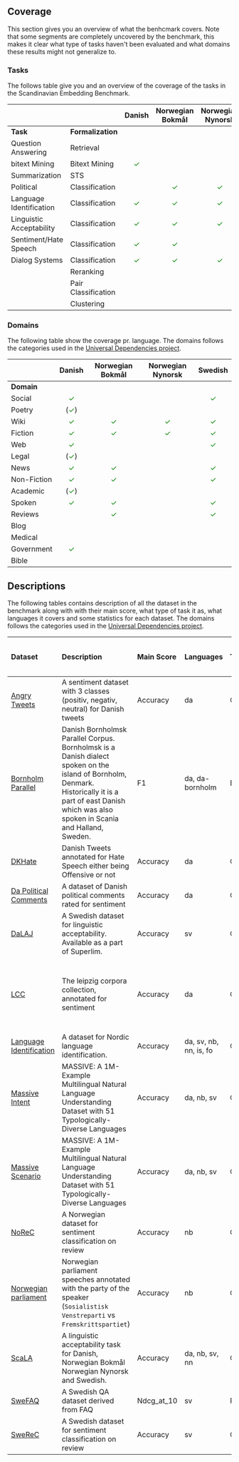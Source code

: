 
## Coverage 
This section gives you an overview of what the benhcmark covers. 
Note that some segments are completely uncovered by the benchmark, this makes it clear what type of tasks haven't been evaluated and what domains these
results might not generalize to.


### Tasks
The follows table give you and an overview of the coverage of the tasks in the Scandinavian Embedding Benchmark. 

|                          |                     |               Danish               |          Norwegian Bokmål          |         Norwegian Nynorsk          |              Swedish               |
| :----------------------- | :------------------ | :--------------------------------: | :--------------------------------: | :--------------------------------: | :--------------------------------: |
| **Task**                 | **Formalization**   |                                    |                                    |                                    |                                    |
| Question Answering       | Retrieval           |                                    |                                    |                                    | <span style="color:green">✓</span> |
| bitext Mining            | Bitext Mining       | <span style="color:green">✓</span> |                                    |                                    |                                    |
| Summarization            | STS                 |                                    |                                    |                                    | <span style="color:green">✓</span> |
| Political                | Classification      |                                    | <span style="color:green">✓</span> | <span style="color:green">✓</span> |                                    |
| Language Identification  | Classification      | <span style="color:green">✓</span> | <span style="color:green">✓</span> | <span style="color:green">✓</span> | <span style="color:green">✓</span> |
| Linguistic Acceptability | Classification      | <span style="color:green">✓</span> | <span style="color:green">✓</span> | <span style="color:green">✓</span> | <span style="color:green">✓</span> |
| Sentiment/Hate Speech    | Classification      | <span style="color:green">✓</span> | <span style="color:green">✓</span> |                                    | <span style="color:green">✓</span> |
| Dialog Systems           | Classification      | <span style="color:green">✓</span> | <span style="color:green">✓</span> | <span style="color:green">✓</span> | <span style="color:green">✓</span> |
|                          | Reranking           |                                    |                                    |                                    |                                    |
|                          | Pair Classification |                                    |                                    |                                    |                                    |
|                          | Clustering          |                                    |                                    |                                    |                                    |



### Domains
The following table show the coverage pr. language. The domains follows the categories used in the [Universal Dependencies project](https://universaldependencies.org).

|             |                Danish                |          Norwegian Bokmål          |         Norwegian Nynorsk          |              Swedish               |
| ----------- | :----------------------------------: | :--------------------------------: | :--------------------------------: | :--------------------------------: |
| **Domain**  |                                      |                                    |                                    |                                    |
| Social      |  <span style="color:green">✓</span>  |                                    |                                    | <span style="color:green">✓</span> |
| Poetry      | (<span style="color:green">✓</span>) |                                    |                                    |                                    |
| Wiki        |  <span style="color:green">✓</span>  | <span style="color:green">✓</span> | <span style="color:green">✓</span> | <span style="color:green">✓</span> |
| Fiction     |  <span style="color:green">✓</span>  | <span style="color:green">✓</span> | <span style="color:green">✓</span> | <span style="color:green">✓</span> |
| Web         |  <span style="color:green">✓</span>  |                                    |                                    | <span style="color:green">✓</span> |
| Legal       | (<span style="color:green">✓</span>) |                                    |                                    |                                    |
| News        |  <span style="color:green">✓</span>  | <span style="color:green">✓</span> |                                    | <span style="color:green">✓</span> |
| Non-Fiction |  <span style="color:green">✓</span>  | <span style="color:green">✓</span> |                                    | <span style="color:green">✓</span> |
| Academic    | (<span style="color:green">✓</span>) |                                    |                                    |                                    |
| Spoken      |  <span style="color:green">✓</span>  | <span style="color:green">✓</span> |                                    | <span style="color:green">✓</span> |
| Reviews     |                                      | <span style="color:green">✓</span> |                                    | <span style="color:green">✓</span> |
| Blog        |                                      |                                    |                                    |                                    |
| Medical     |                                      |                                    |                                    |                                    |
| Government  |  <span style="color:green">✓</span>  |                                    |                                    |                                    |
| Bible       |                                      |                                    |                                    |                                    |




## Descriptions
The following tables contains description of all the dataset in the benchmark along with with their main score, what type of task it as, what languages it covers and some statistics for each dataset. The domains follows the categories used in the [Universal Dependencies project](https://universaldependencies.org).

<!-- This dataset is autogenerated. If you want to update it please update the dataset metadata instead. -->

<!--START_TABLE-->
| Dataset                                                                                                                                                  | Description                                                                                                                                                                                                | Main Score | Languages              | Type           | Domains                                                  | Number of Documents | Mean Length of Documents (characters) |
| :------------------------------------------------------------------------------------------------------------------------------------------------------- | :--------------------------------------------------------------------------------------------------------------------------------------------------------------------------------------------------------- | :--------- | :--------------------- | :------------- | :------------------------------------------------------- | ------------------: | :------------------------------------ |
| [Angry Tweets](https://aclanthology.org/2021.nodalida-main.53/)                                                                                          | A sentiment dataset with 3 classes (positiv, negativ, neutral) for Danish tweets                                                                                                                           | Accuracy   | da                     | Classification | social                                                   |                1047 | 156.15 (std: 82.02)                   |
| [Bornholm Parallel](https://aclanthology.org/W19-6138/)                                                                                                  | Danish Bornholmsk Parallel Corpus. Bornholmsk is a Danish dialect spoken on the island of Bornholm, Denmark. Historically it is a part of east Danish which was also spoken in Scania and Halland, Sweden. | F1         | da, da-bornholm        | BitextMining   | poetry, wiki, fiction, web, social                       |                1000 | 44.36 (std: 41.22)                    |
| [DKHate](https://aclanthology.org/2020.lrec-1.430/)                                                                                                      | Danish Tweets annotated for Hate Speech either being Offensive or not                                                                                                                                      | Accuracy   | da                     | Classification | social                                                   |                 329 | 88.18 (std: 168.30)                   |
| [Da Political Comments](https://huggingface.co/datasets/danish_political_comments)                                                                       | A dataset of Danish political comments rated for sentiment                                                                                                                                                 | Accuracy   | da                     | Classification | social                                                   |                7206 | 69.60 (std: 62.85)                    |
| [DaLAJ](https://spraakbanken.gu.se/en/resources/superlim)                                                                                                | A Swedish dataset for linguistic acceptability. Available as a part of Superlim.                                                                                                                           | Accuracy   | sv                     | Classification | fiction, non-fiction                                     |                 888 | 120.77 (std: 67.95)                   |
| [LCC](https://github.com/fnielsen/lcc-sentiment)                                                                                                         | The leipzig corpora collection, annotated for sentiment                                                                                                                                                    | Accuracy   | da                     | Classification | legal, web, news, social, fiction, non-fiction, academic |                 150 | 118.73 (std: 57.82)                   |
| [Language Identification](https://aclanthology.org/2021.vardial-1.8/)                                                                                    | A dataset for Nordic language identification.                                                                                                                                                              | Accuracy   | da, sv, nb, nn, is, fo | Classification | wiki                                                     |                3000 | 78.23 (std: 48.54)                    |
| [Massive Intent](https://arxiv.org/abs/2204.08582#:~:text=MASSIVE%20contains%201M%20realistic%2C%20parallel,diverse%20languages%20from%2029%20genera.)   | MASSIVE: A 1M-Example Multilingual Natural Language Understanding Dataset with 51 Typologically-Diverse Languages                                                                                          | Accuracy   | da, nb, sv             | Classification | spoken                                                   |               15021 | 34.65 (std: 16.99)                    |
| [Massive Scenario](https://arxiv.org/abs/2204.08582#:~:text=MASSIVE%20contains%201M%20realistic%2C%20parallel,diverse%20languages%20from%2029%20genera.) | MASSIVE: A 1M-Example Multilingual Natural Language Understanding Dataset with 51 Typologically-Diverse Languages                                                                                          | Accuracy   | da, nb, sv             | Classification | spoken                                                   |               15021 | 34.65 (std: 16.99)                    |
| [NoReC](https://aclanthology.org/L18-1661/)                                                                                                              | A Norwegian dataset for sentiment classification on review                                                                                                                                                 | Accuracy   | nb                     | Classification | reviews                                                  |                2048 | 89.62 (std: 61.21)                    |
| [Norwegian parliament](https://huggingface.co/datasets/NbAiLab/norwegian_parliament)                                                                     | Norwegian parliament speeches annotated with the party of the speaker (`Sosialistisk Venstreparti` vs `Fremskrittspartiet`)                                                                                | Accuracy   | nb                     | Classification | spoken                                                   |                2400 | 1897.51 (std: 1988.62)                |
| [ScaLA](https://aclanthology.org/2023.nodalida-1.20/)                                                                                                    | A linguistic acceptability task for Danish, Norwegian Bokmål Norwegian Nynorsk and Swedish.                                                                                                                | Accuracy   | da, nb, sv, nn         | Classification | fiction, news, non-fiction, spoken                       |               74846 | 102.50 (std: 56.10)                   |
| [SweFAQ](https://spraakbanken.gu.se/en/resources/superlim)                                                                                               | A Swedish QA dataset derived from FAQ                                                                                                                                                                      | Ndcg_at_10 | sv                     | Retrieval      | non-fiction, web                                         |                1539 | 236.21 (std: 225.72)                  |
| [SweReC](https://aclanthology.org/2023.nodalida-1.20/)                                                                                                   | A Swedish dataset for sentiment classification on review                                                                                                                                                   | Accuracy   | sv                     | Classification | reviews                                                  |                2048 | 318.83 (std: 499.57)                  |
<!--END_TABLE-->